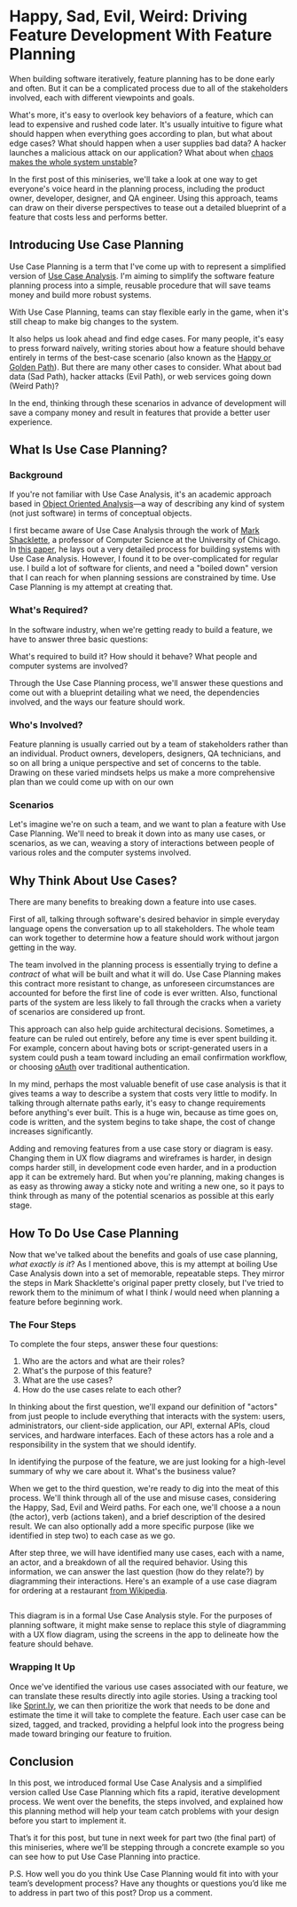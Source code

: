 # Happy, Sad, Evil, Weird: Driving Feature Development With Feature Planning

When building software iteratively, feature planning has to  be done early and often. But it can be a complicated process due to all of the stakeholders involved, each with different viewpoints and goals.

What's more, it's easy to overlook key behaviors of a feature, which can lead to expensive and rushed code later. It's usually intuitive to figure what should happen when everything goes according to plan, but what about edge cases? What should happen when a user supplies bad data? A hacker launches a malicious attack on our application? What about when [chaos makes the whole system unstable](https://github.com/Netflix/SimianArmy)?

In the first post of this miniseries, we'll take a look at one way to get everyone's voice heard in the planning process, including the product owner, developer, designer, and QA engineer. Using this approach, teams can draw on their diverse perspectives to tease out a detailed blueprint of a feature that costs less and performs better.

## Introducing Use Case Planning

Use Case Planning is a term that I've come up with to represent a simplified version of [Use Case Analysis](http://en.wikipedia.org/wiki/Use-case_analysis). I'm aiming to simplify the software feature planning process into a simple, reusable procedure that will save teams money and build more robust systems.

With Use Case Planning, teams can stay flexible early in the game, when it's still cheap to make big changes to the system.

It also helps us look ahead and find edge cases. For many people, it's easy to press forward naïvely, writing stories about how a feature should behave entirely in terms of the best-case scenario (also known as the [Happy or Golden Path](http://en.wikipedia.org/wiki/Happy_path)). But there are many other cases to consider. What about bad data (Sad Path), hacker attacks (Evil Path), or web services going down (Weird Path)?

In the end, thinking through these scenarios in advance of development will save a company money and result in features that provide a better user experience.

## What Is Use Case Planning?

### Background

If you're not familiar with Use Case Analysis, it's an academic approach based in [Object Oriented Analysis](http://en.wikipedia.org/wiki/Object-oriented_analysis_and_design)—a way of describing any kind of system (not just software) in terms of conceptual objects.

I first became aware of Use Case Analysis through the work of [Mark Shacklette](http://people.cs.uchicago.edu/~mark/), a professor of Computer Science at the University of Chicago. In [this paper](http://people.cs.uchicago.edu/~mark/51023/Ucstyleg.html), he lays out a very detailed process for building systems with Use Case Analysis. However, I found it to be over-complicated for regular use. I build a lot of software for clients, and need a "boiled down" version that I can reach for when planning sessions are  constrained by time. Use Case Planning is my attempt at creating that.

### What's Required?

In the software industry, when we're getting ready to build a feature, we have to answer three basic questions:

What's required to build it?
How should it behave?
What people and computer systems are involved?

Through the Use Case Planning process, we'll answer these questions and come out with a  blueprint detailing what we need, the dependencies involved, and the ways our feature should work.

### Who's Involved?

Feature planning is usually carried out by a team of stakeholders rather than an individual. Product owners, developers, designers, QA technicians, and so on all bring a unique perspective and set of concerns to the table. Drawing on these varied mindsets helps us make a more comprehensive plan than we could come up with on our own

### Scenarios

Let's imagine we're on such a team, and we want to plan a feature with Use Case Planning. We'll need to break it down into as many use cases, or scenarios, as we can, weaving a story of interactions between people of various roles and the computer systems involved.

## Why Think About Use Cases?

There are many benefits to breaking down a feature into use cases.

First of all, talking through software's desired behavior in simple everyday language opens the conversation up to all stakeholders. The whole team can work together to determine how a feature should work without jargon getting in the way.

The team involved in the planning process is essentially trying to define a _contract_ of what will be built and what it will do. Use Case Planning makes this contract more resistant to change, as unforeseen circumstances are accounted for before the first line of code is ever written. Also, functional parts of the system are less likely to fall through the cracks when a variety of scenarios are considered up front.

This approach can also help guide architectural decisions. Sometimes, a feature can be ruled out entirely, before any time is ever spent building it. For example, concern about having bots or script-generated users in a system could push a team toward including an email confirmation workflow, or choosing [oAuth](http://oauth.net/) over traditional authentication.

In my mind, perhaps the most valuable benefit of use case analysis is that it gives teams a way to describe a system that costs very little to modify. In talking through alternate paths early, it's easy to change requirements before anything's ever built. This is a huge win, because as time goes on, code is written, and the system begins to take shape, the cost of change increases significantly.

Adding and removing features from a use case story or diagram is easy. Changing them in UX flow diagrams and wireframes is harder, in design comps harder still, in development code even harder, and in a production app it can be extremely hard. But when you're planning, making changes is as easy as throwing away a sticky note and writing a new one, so it pays to think through as many of the potential scenarios as possible at this early stage.

## How To Do Use Case Planning

Now that we've talked about the benefits and goals of use case planning, _what exactly is it_? As I mentioned above, this is my attempt at boiling Use Case Analysis down into a set of memorable, repeatable steps. They mirror the steps in Mark Shacklette's original paper pretty closely, but I've tried to rework them to the minimum of what I think _I_ would need when planning a feature before beginning work.

### The Four Steps

To complete the four steps, answer these four questions:

1. Who are the actors and what are their roles?
2. What's the purpose of this feature?
3. What are the use cases?
4. How do the use cases relate to each other?

In thinking about the first question, we'll expand our definition of "actors" from just people to include everything that interacts with the system: users, administrators, our client-side application, our API, external APIs, cloud services, and hardware interfaces. Each of these actors has a role and a responsibility in the system that we should identify.

In identifying the purpose of the feature, we are just looking for a high-level summary of why we care about it. What's the business value?

When we get to the third question, we're ready to dig into the meat of this process. We'll think through all of the use and misuse cases, considering the Happy, Sad, Evil and Weird paths. For each one, we'll choose a a noun (the actor), verb (actions taken), and a brief description of the desired result. We can also optionally add a more specific purpose (like we identified in step two) to each case as we go.

After step three, we will have identified many use cases, each with a name, an actor, and a breakdown of all the required behavior. Using this information, we can answer the last question (how do they relate?) by diagramming their interactions. Here's an example of a use case diagram for ordering at a restaurant [from Wikipedia](http://en.wikipedia.org/wiki/Use_Case_Diagram#/media/File:Use_case_restaurant_model.svg).

<img src="" alt=""/>

This diagram is in a formal Use Case Analysis style. For the purposes of planning software, it might make sense to replace this style of diagramming with a UX flow diagram, using the screens in the app to delineate how the feature should behave.

### Wrapping It Up

Once we've identified the various use cases associated with our feature, we can translate these results directly into agile stories. Using a tracking tool like [Sprint.ly](https://sprint.ly), we can then prioritize the work that needs to be done and estimate the time it will take to complete the feature. Each user case can be sized, tagged, and tracked, providing a helpful look into the progress being made toward bringing our feature to fruition.

## Conclusion

In this post, we introduced formal Use Case Analysis and a simplified version called Use Case Planning which fits a rapid, iterative development process. We went over the benefits, the steps involved, and explained how this planning method will help your team catch problems with your design before you start to implement it.

That’s it for this post, but tune in next week for part two (the final part) of this miniseries, where we’ll be stepping through a concrete example so you can see how to put Use Case Planning into practice.

P.S. How well you do you think Use Case Planning would fit into with your team’s development process? Have any thoughts or questions you’d like me to address in part two of this post? Drop us a comment.

